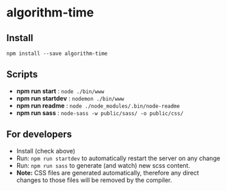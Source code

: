 # algorithm-time

## Install

`npm install --save algorithm-time`


## Scripts

 - **npm run start** : `node ./bin/www`
 - **npm run startdev** : `nodemon ./bin/www`
 - **npm run readme** : `node ./node_modules/.bin/node-readme`
 - **npm run sass** : `node-sass -w public/sass/ -o public/css/`

## For developers

 - Install (check above)
 - Run: `npm run startdev` to automatically restart the server on any change
 - Run: `npm run sass` to generate (and watch) new scss content. 
 - **Note:** CSS files are generated automatically, therefore any direct changes to those files will be removed by the compiler.
